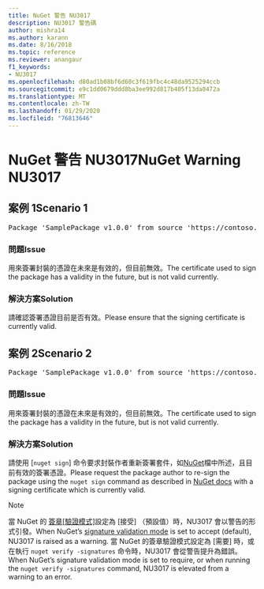 ```yaml
---
title: NuGet 警告 NU3017
description: NU3017 警告碼
author: mishra14
ms.author: karann
ms.date: 8/16/2018
ms.topic: reference
ms.reviewer: anangaur
f1_keywords:
- NU3017
ms.openlocfilehash: d80ad1b08bf6d60c3f619fbc4c48da9525294ccb
ms.sourcegitcommit: e9c1dd0679ddd8ba3ee992d817b405f13da0472a
ms.translationtype: MT
ms.contentlocale: zh-TW
ms.lasthandoff: 01/29/2020
ms.locfileid: "76813646"
---
```

# <a name="nuget-warning-nu3017"></a><span data-ttu-id="fd39e-103">NuGet 警告 NU3017</span><span class="sxs-lookup"><span data-stu-id="fd39e-103">NuGet Warning NU3017</span></span>

## <a name="scenario-1"></a><span data-ttu-id="fd39e-104">案例 1</span><span class="sxs-lookup"><span data-stu-id="fd39e-104">Scenario 1</span></span>

<pre>Package 'SamplePackage v1.0.0' from source 'https://contoso.com/index.json': The signing certificate is not yet valid.</pre>

### <a name="issue"></a><span data-ttu-id="fd39e-105">問題</span><span class="sxs-lookup"><span data-stu-id="fd39e-105">Issue</span></span>

<span data-ttu-id="fd39e-106">用來簽署封裝的憑證在未來是有效的，但目前無效。</span><span class="sxs-lookup"><span data-stu-id="fd39e-106">The certificate used to sign the package has a validity in the future, but is not valid currently.</span></span>


### <a name="solution"></a><span data-ttu-id="fd39e-107">解決方案</span><span class="sxs-lookup"><span data-stu-id="fd39e-107">Solution</span></span>

<span data-ttu-id="fd39e-108">請確認簽署憑證目前是否有效。</span><span class="sxs-lookup"><span data-stu-id="fd39e-108">Please ensure that the signing certificate is currently valid.</span></span>



## <a name="scenario-2"></a><span data-ttu-id="fd39e-109">案例 2</span><span class="sxs-lookup"><span data-stu-id="fd39e-109">Scenario 2</span></span>

<pre>Package 'SamplePackage v1.0.0' from source 'https://contoso.com/index.json': The primary signature's certificate is not yet valid.</pre>

### <a name="issue"></a><span data-ttu-id="fd39e-110">問題</span><span class="sxs-lookup"><span data-stu-id="fd39e-110">Issue</span></span>

<span data-ttu-id="fd39e-111">用來簽署封裝的憑證在未來是有效的，但目前無效。</span><span class="sxs-lookup"><span data-stu-id="fd39e-111">The certificate used to sign the package has a validity in the future, but is not valid currently.</span></span>


### <a name="solution"></a><span data-ttu-id="fd39e-112">解決方案</span><span class="sxs-lookup"><span data-stu-id="fd39e-112">Solution</span></span>

<span data-ttu-id="fd39e-113">請使用 [`nuget sign`] 命令要求封裝作者重新簽署套件，如[NuGet](../../create-packages/sign-a-package.md)檔中所述，且目前有效的簽署憑證。</span><span class="sxs-lookup"><span data-stu-id="fd39e-113">Please request the package author to re-sign the package using the `nuget sign` command as described in [NuGet docs](../../create-packages/sign-a-package.md) with a signing certificate which is currently valid.</span></span>


> [!Note]
> <span data-ttu-id="fd39e-114">當 NuGet 的 [簽章[驗證模式]](../../consume-packages/installing-signed-packages.md#configure-package-signature-requirements)設定為 [接受] （預設值）時，NU3017 會以警告的形式引發。</span><span class="sxs-lookup"><span data-stu-id="fd39e-114">When NuGet’s [signature validation mode](../../consume-packages/installing-signed-packages.md#configure-package-signature-requirements) is set to accept (default), NU3017 is raised as a warning.</span></span> <span data-ttu-id="fd39e-115">當 NuGet 的簽章驗證模式設定為 [需要] 時，或在執行 `nuget verify -signatures` 命令時，NU3017 會從警告提升為錯誤。</span><span class="sxs-lookup"><span data-stu-id="fd39e-115">When NuGet’s signature validation mode is set to require, or when running the `nuget verify -signatures` command, NU3017 is elevated from a warning to an error.</span></span> 
